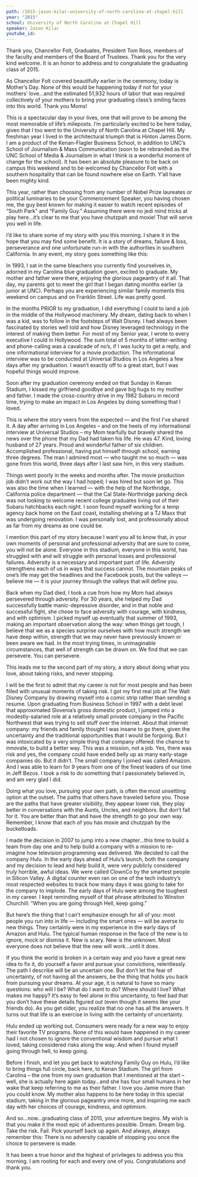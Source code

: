 ```yaml
---
path: /2015-jason-kilar-university-of-north-carolina-at-chapel-hill
year: "2015"
school: University of North Carolina at Chapel Hill
speaker: Jason Kilar
youtube_id: 
---
```


Thank you, Chancellor Folt, Graduates, President Tom Ross, members of the faculty and members of the Board of Trustees. Thank you for the very kind welcome. It is an honor to address and to congratulate the graduating class of 2015.

As Chancellor Folt covered beautifully earlier in the ceremony, today is Mother’s Day. None of this would be happening today if not for your mothers’ love…and the estimated 51,932 hours of labor that was required collectively of your mothers to bring your graduating class’s smiling faces into this world. Thank you Moms!

This is a spectacular day in your lives, one that will prove to be among the most memorable of life’s mileposts. I’m particularly excited to be here today, given that I too went to the University of North Carolina at Chapel Hill. My freshman year I lived in the architectural triumph that is Hinton James Dorm. I am a product of the Kenan-Flagler Business School, in addition to UNC’s School of Journalism & Mass Communication (soon to be rebranded as the UNC School of Media & Journalism in what I think is a wonderful moment of change for the school). It has been an absolute pleasure to be back on campus this weekend and to be welcomed by Chancellor Folt with a southern hospitality that can be found nowhere else on Earth. Y’all have been mighty kind.

This year, rather than choosing from any number of Nobel Prize laureates or political luminaries to be your Commencement Speaker, you having chosen me, the guy best known for making it easier to watch recent episodes of “South Park” and “Family Guy.” Assuming there were no jedi mind tricks at play here…it’s clear to me that you have chutzpah and moxie! That will serve you well in life.

I’d like to share some of my story with you this morning. I share it in the hope that you may find some benefit. It is a story of dreams, failure & loss, perseverance and one unfortunate run-in with the authorities in southern California. In any event, my story goes something like this:

In 1993, I sat in the same bleachers you currently find yourselves in, adorned in my Carolina blue graduation gown, excited to graduate. My mother and father were there, enjoying the glorious pageantry of it all. That day, my parents got to meet the girl that I began dating months earlier (a junior at UNC). Perhaps you are experiencing similar family moments this weekend on campus and on Franklin Street. Life was pretty good.

In the months PRIOR to my graduation, I did everything I could to land a job in the middle of the Hollywood machinery. My dream, dating back to when I was a kid, was to follow in the footsteps of Walt Disney. I had always been fascinated by stories well told and how Disney leveraged technology in the interest of making them better. For most of my Senior year, I wrote to every executive I could in Hollywood. The sum total of 5 months of letter-writing and phone-calling was a cavalcade of no’s, if I was lucky to get a reply, and one informational interview for a movie production. The informational interview was to be conducted at Universal Studios in Los Angeles a few days after my graduation. I wasn’t exactly off to a great start, but I was hopeful things would improve.

Soon after my graduation ceremony ended on that Sunday in Kenan Stadium, I kissed my girlfriend goodbye and gave big hugs to my mother and father. I made the cross-country drive in my 1982 Subaru in record time, trying to make an impact in Los Angeles by doing something that I loved.

This is where the story veers from the expected — and the first I’ve shared it. A day after arriving in Los Angeles – and on the heels of my informational interview at Universal Studios – my Mom tearfully but bravely shared the news over the phone that my Dad had taken his life. He was 47. Kind, loving husband of 27 years. Proud and wonderful father of six children. Accomplished professional, having put himself through school, earning three degrees. The man I admired most — who taught me so much — was gone from this world, three days after I last saw him, in this very stadium.

Things went poorly in the weeks and months after. The movie production job didn’t work out the way I had hoped; I was hired but soon let go. This was also the time when I learned — with the help of the Northridge, California police department — that the Cal State-Northridge parking deck was not looking to welcome recent college graduates living out of their Subaru hatchbacks each night. I soon found myself working for a temp agency back home on the East coast, installing shelving at a TJ Maxx that was undergoing renovation. I was personally lost, and professionally about as far from my dreams as one could be.

I mention this part of my story because I want you all to know that, in your own moments of personal and professional adversity that are sure to come, you will not be alone. Everyone in this stadium, everyone in this world, has struggled with and will struggle with personal losses and professional failures. Adversity is a necessary and important part of life. Adversity strengthens each of us in ways that success cannot. The mountain peaks of one’s life may get the headlines and the Facebook posts, but the valleys — believe me — it is your journey through the valleys that will define you.

Back when my Dad died, I took a cue from how my Mom had always persevered through adversity. For 30 years, she helped my Dad successfully battle manic-depressive disorder, and in that noble and successful fight, she chose to face adversity with courage, with kindness, and with optimism. I picked myself up eventually that summer of 1993, making an important observation along the way: when things get tough, I believe that we as a species surprise ourselves with how much strength we have deep within, strength that we may never have previously known or been aware we had. In the most trying times, in unimaginable circumstances, that well of strength can be drawn on. We find that we can persevere. You can persevere.

This leads me to the second part of my story, a story about doing what you love, about taking risks, and never stopping.

I will be the first to admit that my career is not for most people and has been filled with unusual moments of taking risk. I got my first real job at The Walt Disney Company by drawing myself into a comic strip rather than sending a resume. Upon graduating from Business School in 1997 with a debt level that approximated Slovenia’s gross domestic product, I jumped into a modestly-salaried role at a relatively small private company in the Pacific Northwest that was trying to sell stuff over the internet. About that internet company: my friends and family thought I was insane to go there, given the uncertainty and the traditional opportunities that I would be forgoing. But I was intoxicated by a very simple thing that company offered: the chance to innovate, to build a better way. This was a mission, not a job. Yes, there was risk and yes, the company could have ended belly up as many early-stage companies do. But it didn’t. The small company I joined was called Amazon. And I was able to learn for 9 years from one of the finest leaders of our time in Jeff Bezos. I took a risk to do something that I passionately believed in, and am very glad I did.

Doing what you love, pursuing your own path, is often the most unsettling option at the outset. The paths that others have traveled before you. Those are the paths that have greater visibility, they appear lower risk, they play better in conversations with the Aunts, Uncles, and neighbors. But don’t fall for it. You are better than that and have the strength to go your own way. Remember, I know that each of you has moxie and chutzpah by the bucketloads.

I made the decision in 2007 to jump into a new chapter…this time to build a team from day one and to help build a company with a mission to re-imagine how television programming was delivered. We decided to call the company Hulu. In the early days ahead of Hulu’s launch, both the company and my decision to lead and help build it, were very publicly considered truly horrible, awful ideas. We were called ClownCo by the smartest people in Silicon Valley. A digital counter even ran on one of the tech industry’s most respected websites to track how many days it was going to take for the company to implode. The early days of Hulu were among the toughest in my career. I kept reminding myself of that phrase attributed to Winston Churchill: “When you are going through Hell, keep going.”

But here’s the thing that I can’t emphasize enough for all of you: most people you run into in life — including the smart ones — will be averse to new things. They certainly were in my experience in the early days of Amazon and Hulu. The typical human response in the face of the new is to ignore, mock or dismiss it. New is scary. New is the unknown. Most everyone does not believe that the new will work…until it does.

If you think the world is broken in a certain way and you have a great new idea to fix it, do yourself a favor and pursue your convictions, relentlessly. The path I describe will be an uncertain one. But don’t let the fear of uncertainty, of not having all the answers, be the thing that holds you back from pursuing your dreams. At your age, it is natural to have so many questions: who will I be? What do I want to do? Where should I live? What makes me happy? It’s easy to feel alone in this uncertainty, to feel bad that you don’t have these details figured out (even though it seems like your friends do). As you get older, you realize that no one has all the answers. It turns out that life is an exercise in living with the certainty of uncertainty.

Hulu ended up working out. Consumers were ready for a new way to enjoy their favorite TV programs. None of this would have happened in my career had I not chosen to ignore the conventional wisdom and pursue what I loved, taking considered risks along the way. And when I found myself going through hell, to keep going.

Before I finish, and let you get back to watching Family Guy on Hulu, I’d like to bring things full circle, back here, to Kenan Stadium. The girl from Carolina – the one from my own graduation that I mentioned at the start – well, she is actually here again today…and she has four small humans in her wake that keep referring to me as their father. I love you Jamie more than you could know. My mother also happens to be here today in this special stadium, taking in the glorious pageantry once more, and inspiring me each day with her choices of courage, kindness, and optimism.

And so…now…graduating class of 2015, your adventure begins. My wish is that you make it the most epic of adventures possible. Dream. Dream big. Take the risk. Fail. Pick yourself back up again. And always, always remember this: There is no adversity capable of stopping you once the choice to persevere is made.

It has been a true honor and the highest of privileges to address you this morning. I am rooting for each and every one of you. Congratulations and thank you.